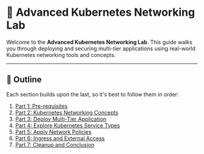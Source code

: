 # 🧭 Advanced Kubernetes Networking Lab

Welcome to the **Advanced Kubernetes Networking Lab**. This guide walks you through deploying and securing multi-tier applications using real-world Kubernetes networking tools and concepts.

---

## 📘 Outline

Each section builds upon the last, so it's best to follow them in order:

1. [Part 1: Pre-requisites](part-1-pre-requisites.md)
2. [Part 2: Kubernetes Networking Concepts](#-part-2-kubernetes-networking-concepts)
3. [Part 3: Deploy Multi-Tier Application](#-part-3-deploy-multi-tier-application)
4. [Part 4: Explore Kubernetes Service Types](#-part-4-explore-kubernetes-service-types)
5. [Part 5: Apply Network Policies](#-part-5-apply-network-policies)
6. [Part 6: Ingress and External Access](#-part-6-ingress-and-external-access)
7. [Part 7: Cleanup and Conclusion](#-part-7-cleanup-and-conclusion)
